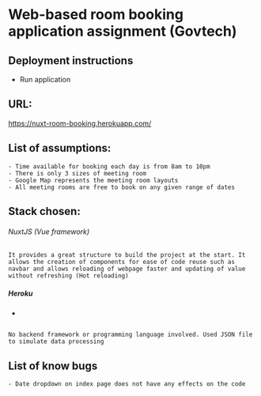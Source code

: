 # Web-based room booking application assignment (Govtech)

Deployment instructions
-
- Run application

URL: 
-
https://nuxt-room-booking.herokuapp.com/

List of assumptions:
-
```
- Time available for booking each day is from 8am to 10pm
- There is only 3 sizes of meeting room
- Google Map represents the meeting room layouts
- All meeting rooms are free to book on any given range of dates
```

Stack chosen:
-
###### NuxtJS (Vue framework)
```
It provides a great structure to build the project at the start. It allows the creation of components for ease of code reuse such as navbar and allows reloading of webpage faster and updating of value without refreshing (Hot reloading)
```
##### Heroku
-
```

No backend framework or programming language involved. Used JSON file to simulate data processing
```

List of know bugs
-
```
- Date dropdown on index page does not have any effects on the code
```


